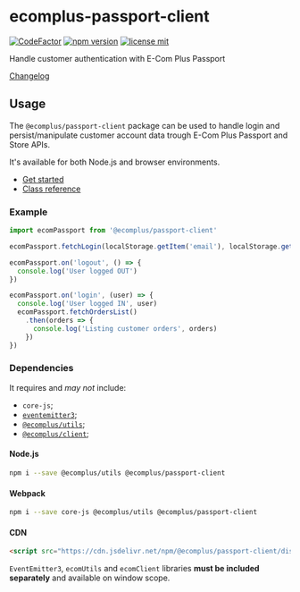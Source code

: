 # ecomplus-passport-client

[![CodeFactor](https://www.codefactor.io/repository/github/ecomclub/ecomplus-passport-client/badge)](https://www.codefactor.io/repository/github/ecomclub/ecomplus-passport-client)
[![npm version](https://img.shields.io/npm/v/@ecomplus/client.svg)](https://www.npmjs.org/@ecomplus/passport-client)
[![license mit](https://img.shields.io/badge/License-MIT-yellow.svg)](https://opensource.org/licenses/MIT)

Handle customer authentication with E-Com Plus Passport

[Changelog](https://github.com/ecomclub/ecomplus-passport-client/blob/master/CHANGELOG.md)

## Usage

The `@ecomplus/passport-client` package can be used to handle login and
persist/manipulate customer account data trough E-Com Plus Passport and Store APIs.

It's available for both Node.js and browser environments.

- [Get started](http://developers.e-com.plus/ecomplus-passport-client/module-@ecomplus_passport-client.html)
- [Class reference](http://developers.e-com.plus/ecomplus-passport-client/EcomPassport.html)

### Example

```js
import ecomPassport from '@ecomplus/passport-client'

ecomPassport.fetchLogin(localStorage.getItem('email'), localStorage.getItem('doc_number'))

ecomPassport.on('logout', () => {
  console.log('User logged OUT')
})

ecomPassport.on('login', (user) => {
  console.log('User logged IN', user)
  ecomPassport.fetchOrdersList()
    .then(orders => {
      console.log('Listing customer orders', orders)
    })
})
```

### Dependencies

It requires and _may not_ include:

- `core-js`;
- [`eventemitter3`](https://github.com/primus/eventemitter3);
- [`@ecomplus/utils`](https://github.com/ecomclub/ecomplus-utils);
- [`@ecomplus/client`](https://github.com/ecomclub/ecomplus-client);

#### Node.js

```bash
npm i --save @ecomplus/utils @ecomplus/passport-client
```

#### Webpack

```bash
npm i --save core-js @ecomplus/utils @ecomplus/passport-client
```

#### CDN

```html
<script src="https://cdn.jsdelivr.net/npm/@ecomplus/passport-client/dist/ecom-passport.var.min.js"></script>
```

`EventEmitter3`, `ecomUtils` and `ecomClient` libraries **must be included separately**
and available on window scope.
